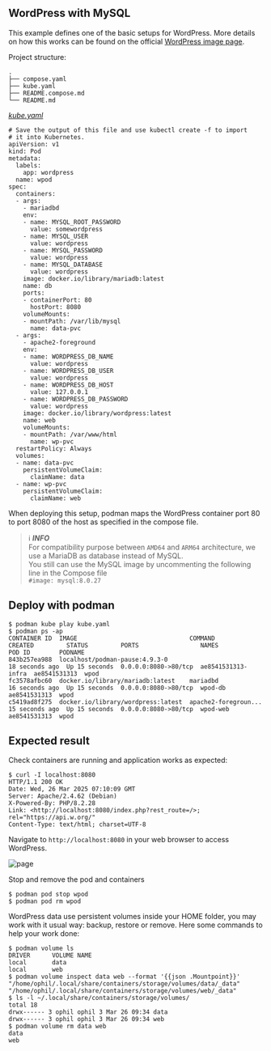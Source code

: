 ## WordPress with MySQL
This example defines one of the basic setups for WordPress. More details on how this works can be found on the official [WordPress image page](https://hub.docker.com/_/wordpress).


Project structure:
```
.
├── compose.yaml
├── kube.yaml
├── README.compose.md
└── README.md

```

[_kube.yaml_](kube.yaml)
```
# Save the output of this file and use kubectl create -f to import
# it into Kubernetes.
apiVersion: v1
kind: Pod
metadata:
  labels:
    app: wordpress
  name: wpod
spec:
  containers:
  - args:
    - mariadbd
    env:
    - name: MYSQL_ROOT_PASSWORD
      value: somewordpress
    - name: MYSQL_USER
      value: wordpress
    - name: MYSQL_PASSWORD
      value: wordpress
    - name: MYSQL_DATABASE
      value: wordpress
    image: docker.io/library/mariadb:latest
    name: db
    ports:
    - containerPort: 80
      hostPort: 8080
    volumeMounts:
    - mountPath: /var/lib/mysql
      name: data-pvc
  - args:
    - apache2-foreground
    env:
    - name: WORDPRESS_DB_NAME
      value: wordpress
    - name: WORDPRESS_DB_USER
      value: wordpress
    - name: WORDPRESS_DB_HOST
      value: 127.0.0.1
    - name: WORDPRESS_DB_PASSWORD
      value: wordpress
    image: docker.io/library/wordpress:latest
    name: web
    volumeMounts:
    - mountPath: /var/www/html
      name: wp-pvc
  restartPolicy: Always
  volumes:
  - name: data-pvc
    persistentVolumeClaim:
      claimName: data
  - name: wp-pvc
    persistentVolumeClaim:
      claimName: web
```

When deploying this setup, podman maps the WordPress container port 80 to
port 8080 of the host as specified in the compose file.

> ℹ️ **_INFO_**  
> For compatibility purpose between `AMD64` and `ARM64` architecture, we use a MariaDB as database instead of MySQL.  
> You still can use the MySQL image by uncommenting the following line in the Compose file   
> `#image: mysql:8.0.27`

## Deploy with podman

```
$ podman kube play kube.yaml
$ podman ps -ap
CONTAINER ID  IMAGE                               COMMAND               CREATED         STATUS         PORTS                 NAMES               POD ID        PODNAME
843b257ea988  localhost/podman-pause:4.9.3-0                            18 seconds ago  Up 15 seconds  0.0.0.0:8080->80/tcp  ae8541531313-infra  ae8541531313  wpod
fc3578afbc60  docker.io/library/mariadb:latest    mariadbd              16 seconds ago  Up 15 seconds  0.0.0.0:8080->80/tcp  wpod-db             ae8541531313  wpod
c5419ad8f275  docker.io/library/wordpress:latest  apache2-foregroun...  15 seconds ago  Up 15 seconds  0.0.0.0:8080->80/tcp  wpod-web            ae8541531313  wpod
```

## Expected result

Check containers are running and application works as expected:
```
$ curl -I localhost:8080
HTTP/1.1 200 OK
Date: Wed, 26 Mar 2025 07:10:09 GMT
Server: Apache/2.4.62 (Debian)
X-Powered-By: PHP/8.2.28
Link: <http://localhost:8080/index.php?rest_route=/>; rel="https://api.w.org/"
Content-Type: text/html; charset=UTF-8
```

Navigate to `http://localhost:8080` in your web browser to access WordPress.

![page](output.jpg)

Stop and remove the pod and containers

```
$ podman pod stop wpod
$ podman pod rm wpod
```

WordPress data use persistent volumes inside your HOME folder, you may work with it usual way: backup, restore or remove. Here some commands to help your work done:
```
$ podman volume ls
DRIVER      VOLUME NAME
local       data
local       web
$ podman volume inspect data web --format '{{json .Mountpoint}}'
"/home/ophil/.local/share/containers/storage/volumes/data/_data"
"/home/ophil/.local/share/containers/storage/volumes/web/_data"
$ ls -l ~/.local/share/containers/storage/volumes/
total 18
drwx------ 3 ophil ophil 3 Mar 26 09:34 data
drwx------ 3 ophil ophil 3 Mar 26 09:34 web
$ podman volume rm data web
data
web
```
